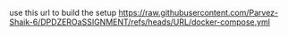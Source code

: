 
use this url to build the setup
https://raw.githubusercontent.com/Parvez-Shaik-6/DPDZEROaSSIGNMENT/refs/heads/URL/docker-compose.yml
